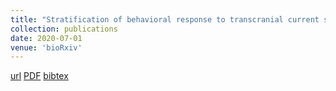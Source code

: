 ```yaml
---
title: "Stratification of behavioral response to transcranial current stimulation by resting-state electrophysiology"
collection: publications
date: 2020-07-01
venue: 'bioRxiv'
---
```

[url](https://www.biorxiv.org/content/10.1101/2020.01.27.921668v3)
[PDF](https://www.biorxiv.org/content/10.1101/2020.01.27.921668v3.full.pdf)
[bibtex](https://scholar.googleusercontent.com/scholar.bib?q=info:iD4C4xwIUzUJ:scholar.google.com/&output=citation&scisdr=CgXPVUX_EMLaoh0FPzc:AAGBfm0AAAAAYZEDJzfTzYlGqJVisC8ZqRyNsjbUiQXl&scisig=AAGBfm0AAAAAYZEDJ7Tx85uwQsPZAWwxKR_3xFTdyo3g&scisf=4&ct=citation&cd=-1&hl=de)
